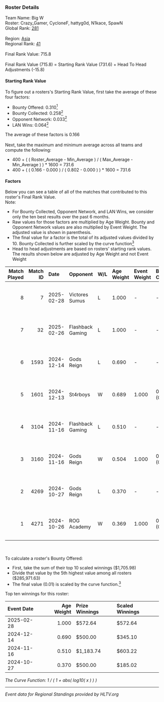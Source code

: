 ### Roster Details<br />
Team Name: Big W<br />
Roster: Crazy_Gamer, CycloneF, hattyg0d, N1kace, SpawN<br />
Global Rank: [281](../../standings_global_2025_02_28.md)<br />
<br />
Region: [Asia]( ../../standings_asia_2025_02_28.md)<br />
Regional Rank: [41]( ../../standings_asia_2025_02_28.md)<br />
<br />
Final Rank Value:  715.8<br />
<br />
Final Rank Value (715.8) = Starting Rank Value (731.6) + Head To Head Adjustments (-15.8)<br />

#### Starting Rank Value<br />
To figure out a rosters's Starting Rank Value, first take the average of these four factors:<br />
- Bounty Offered: 0.310[<sup>1</sup>](#table2)
- Bounty Collected: 0.258[<sup>2</sup>](#table1)
- Opponent Network: 0.033[<sup>2</sup>](#table1)
- LAN Wins: 0.064[<sup>2</sup>](#table1)

The average of these factors is 0.166<br />
<br />
Next, take the maximum and minimum average across all teams and compute the following:<br />
- 400 + ( ( Roster_Average - Min_Average ) / ( Max_Average - Min_Average ) ) * 1600 = 731.6
- 400 + ( ( 0.166 - 0.000 ) / ( 0.802 - 0.000 ) ) * 1600 = 731.6


#### Factors<br />
Below you can see a table of all of the matches that contributed to this roster's Final Rank Value.<br />
Note:<br />

- For Bounty Collected, Opponent Network, and LAN Wins, we consider only the ten best results over the past 6 months.
- Raw values for those factors are multiplied by Age Weight. Bounty and Opponent Network values are also multiplied by Event Weight. The adjusted value is shown in parenthesis.
- The final value for a factor is the total of its adjusted values divided by 10. Bounty Collected is further scaled by the curve function[<sup>3</sup>](#curveFunction)
- Head to head adjustments are based on rosters' starting rank values. The results shown below are adjusted by Age Weight and not Event Weight
<span id="table1"></span><br />


| Match Played | Match ID | Date       | Opponent         | W/L | Age Weight | Event Weight | Bounty Collected | Opponent Network | LAN Wins  | H2H Adj. | Roster                                         |
| -: | -: | :- | :- | :- | :- | :- | :- | :- | :- | -: | :- |
|            8 |        7 | 2025-02-28 | Victores Sumus   | L   | 1.000      | -            | -                | -                | -         |   -16.83 | Crazy_Gamer, CycloneF, hattyg0d, N1kace, SpawN |
|            7 |       32 | 2025-02-26 | Flashback Gaming | L   | 1.000      | -            | -                | -                | -         |    -9.98 | Crazy_Gamer, CycloneF, hattyg0d, N1kace, SpawN |
|            6 |     1593 | 2024-12-14 | Gods Reign       | L   | 0.690      | -            | -                | -                | -         |    -5.15 | Crazy_Gamer, CycloneF, hattygOD, N1kace, SpawN |
|            5 |     1601 | 2024-12-13 | St4rboys         | W   | 0.689      | 1.000        | 0.002 (0.001)    | 0.059 (0.041)    | 0 (0.000) |     9.41 | Crazy_Gamer, CycloneF, hattygOD, N1kace, SpawN |
|            4 |     3104 | 2024-11-16 | Flashback Gaming | L   | 0.510      | -            | -                | -                | -         |    -5.08 | Crazy_Gamer, CycloneF, hattygOD, N1kace, SpawN |
|            3 |     3160 | 2024-11-16 | Gods Reign       | W   | 0.504      | 1.000        | 0.024 (0.012)    | 0.573 (0.288)    | 1 (0.504) |    12.55 | Crazy_Gamer, CycloneF, hattygOD, N1kace, SpawN |
|            2 |     4269 | 2024-10-27 | Gods Reign       | L   | 0.370      | -            | -                | -                | -         |    -2.25 | clouda, Crazy_Gamer, CycloneF, EmbeR, SpawN    |
|            1 |     4271 | 2024-10-26 | ROG Academy      | W   | 0.369      | 1.000        | 0.000 (0.000)    | 0.000 (0.000)    | 0 (0.000) |     1.57 | clouda, Crazy_Gamer, CycloneF, EmbeR, SpawN    |

<br />
<span id="table2"></span><br />
To calculate a roster's Bounty Offered:<br />

- First, take the sum of their top 10 scaled winnings ($1,705.98)
- Divide that value by the 5th highest value among all rosters ($285,971.63)
- The final value (0.01) is scaled by the curve function.[<sup>3</sup>](#curveFunction)

Top ten winnings for this roster:<br />

| Event Date | Age Weight | Prize Winnings | Scaled Winnings |
| :- | -: | :- | :- |
| 2025-02-28 |      1.000 | $572.64        | $572.64         |
| 2024-12-14 |      0.690 | $500.00        | $345.10         |
| 2024-11-16 |      0.510 | $1,183.74      | $603.22         |
| 2024-10-27 |      0.370 | $500.00        | $185.02         |


<span id="curveFunction"></span>_The Curve Function: 1 / ( 1 + abs( log10( x ) ) )_<br />

---
_Event data for Regional Standings provided by HLTV.org_<br />
